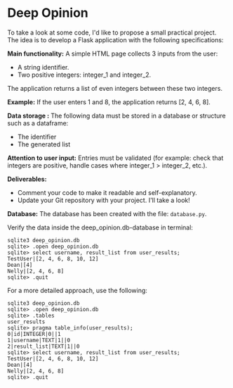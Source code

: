 # Deep Opinion

To take a look at some code, I'd like to propose a small practical project. The idea is to 
develop a Flask application with the following specifications:

**Main functionality:**
A simple HTML page collects 3 inputs from the user:
- A string identifier.
- Two positive integers: integer_1 and integer_2.

The application returns a list of even integers between these two integers.

**Example:**
If the user enters 1 and 8, the application returns [2, 4, 6, 8].

**Data storage :**
The following data must be stored in a database or structure such as a dataframe:
- The identifier
- The generated list

**Attention to user input:**
Entries must be validated (for example: check that integers are positive, handle cases where 
integer_1 > integer_2, etc.).

**Deliverables:**
- Comment your code to make it readable and self-explanatory.
- Update your Git repository with your project. I'll take a look! 

**Database:**
The database has been created with the file: `database.py`.

Verify the data inside the deep_opinion.db-database in terminal:

    sqlite3 deep_opinion.db
    sqlite> .open deep_opinion.db
    sqlite> select username, result_list from user_results;
    TestUser|[2, 4, 6, 8, 10, 12]
    Dean|[4]
    Nelly|[2, 4, 6, 8]
    sqlite> .quit

For a more detailed approach, use the following:

    sqlite3 deep_opinion.db
    sqlite> .open deep_opinion.db
    sqlite> .tables
    user_results
    sqlite> pragma table_info(user_results);
    0|id|INTEGER|0||1
    1|username|TEXT|1||0
    2|result_list|TEXT|1||0
    sqlite> select username, result_list from user_results;
    TestUser|[2, 4, 6, 8, 10, 12]
    Dean|[4]
    Nelly|[2, 4, 6, 8]
    sqlite> .quit